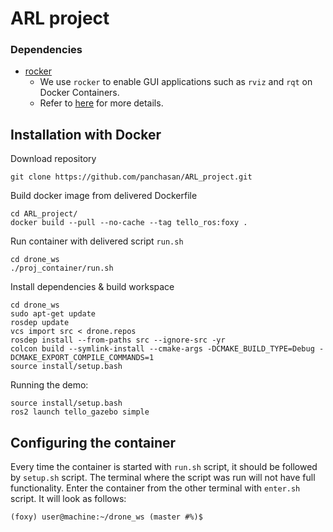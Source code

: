 # ARL project


### Dependencies
- [rocker](https://github.com/osrf/rocker)
  - We use `rocker` to enable GUI applications such as `rviz` and `rqt` on Docker Containers.
  - Refer to [here](http://wiki.ros.org/docker/Tutorials/GUI) for more details.

## Installation with Docker

Download repository
```
git clone https://github.com/panchasan/ARL_project.git
```

Build docker image from delivered Dockerfile

```
cd ARL_project/
docker build --pull --no-cache --tag tello_ros:foxy .
```

Run container with delivered script `run.sh`
```
cd drone_ws
./proj_container/run.sh
```

Install dependencies & build workspace
```
cd drone_ws
sudo apt-get update
rosdep update
vcs import src < drone.repos
rosdep install --from-paths src --ignore-src -yr
colcon build --symlink-install --cmake-args -DCMAKE_BUILD_TYPE=Debug -DCMAKE_EXPORT_COMPILE_COMMANDS=1
source install/setup.bash
```
Running the demo:
```
source install/setup.bash
ros2 launch tello_gazebo simple
```
## Configuring the container
Every time the container is started with `run.sh` script, it should be followed by `setup.sh` script. The terminal where the script was run will not have full functionality. Enter the container from the other terminal with `enter.sh` script. It will look as follows:

```
(foxy) user@machine:~/drone_ws (master #%)$
```
